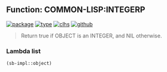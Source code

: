 ## Function: COMMON-LISP:INTEGERP
[![package](https://img.shields.io/badge/Package-COMMON--LISP-5f9ea0.svg?style=social&colorA=999999)](../) [![type](https://img.shields.io/badge/Type-Function-5f9ea0.svg?style=social&colorA=999999)](../#function) [![clhs](https://img.shields.io/badge/CLHS-INTEGERP-5f9ea0.svg?style=social&colorA=999999)](http://www.lispworks.com/documentation/HyperSpec/Body/f_inte_1.htm) [![github](https://img.shields.io/badge/GitHub-View_the_source-5f9ea0.svg?style=social&colorA=999999&logo=github)](https://github.com/sbcl/sbcl/blob/master/src/code/pred.lisp/) 

> Return true if OBJECT is an INTEGER, and NIL otherwise.

### Lambda list
```cl
(sb-impl::object)
```
